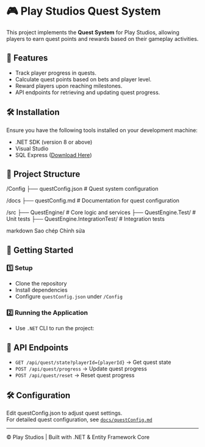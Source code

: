 ﻿# 🎮 Play Studios Quest System

This project implements the **Quest System** for Play Studios, allowing players to earn quest points and rewards based on their gameplay activities.

## 🚀 Features

- Track player progress in quests.
- Calculate quest points based on bets and player level.
- Reward players upon reaching milestones.
- API endpoints for retrieving and updating quest progress.


## 🛠 Installation

Ensure you have the following tools installed on your development machine:

- .NET SDK (version 8 or above)  
- Visual Studio  
- SQL Express ([Download Here](https://www.microsoft.com/en-us/sql-server/sql-server-downloads))  

## 📂 Project Structure
/Config ├── questConfig.json # Quest system configuration

/docs ├── questConfig.md # Documentation for quest configuration

/src ├── QuestEngine/ # Core logic and services ├── QuestEngine.Test/ # Unit tests ├── QuestEngine.IntegrationTest/ # Integration tests

markdown
Sao chép
Chỉnh sửa


## 🚀 Getting Started

### 1️⃣ Setup
- Clone the repository  
- Install dependencies  
- Configure `questConfig.json` under `/Config`

### 2️⃣ Running the Application
- Use `.NET` CLI to run the project:  

## 📌 API Endpoints
- `GET /api/quest/state?playerId={playerId}` → Get quest state  
- `POST /api/quest/progress` → Update quest progress  
- `POST /api/quest/reset` → Reset quest progress  

## 🛠️ Configuration
Edit questConfig.json to adjust quest settings.  
For detailed quest configuration, see [`docs/questConfig.md`](docs/questConfig.md)

---

© Play Studios | Built with .NET & Entity Framework Core